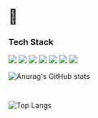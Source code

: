# 👋

<!--
**tjdwn154/tjdwn154** is a ✨ _special_ ✨ repository because its `README.md` (this file) appears on your GitHub profile.

Here are some ideas to get you started:

- 🔭 I’m currently working on ...
- 🌱 I’m currently learning ...
- 👯 I’m looking to collaborate on ...
- 🤔 I’m looking for help with ...
- 💬 Ask me about ...
- 📫 How to reach me: ...
- 😄 Pronouns: ...
- ⚡ Fun fact: ...
-->

### Tech Stack

<img src ="https://img.shields.io/badge/JavaScriipt-F7DF1E.svg?&style=for-the-badge&logo=JavaScript&logoColor=black"/> <img src ="https://img.shields.io/badge/HTML5-E34F26.svg?&style=for-the-badge&logo=HTML5&logoColor=white"/> <img src ="https://img.shields.io/badge/CSS3-1572B6.svg?&style=for-the-badge&logo=CSS3&logoColor=white"/> <img src="https://img.shields.io/badge/React-61DAFB.svg?&style=for-the-badge&logo=REACT&logoColor=white"/> <img src="https://img.shields.io/badge/Node.js-339933.svg?&style=for-the-badge&logo=NODE.JS&logoColor=white"/> <img src="https://img.shields.io/badge/MongoDB-47A248.svg?&style=for-the-badge&logo=MongoDB&logoColor=white"/> <img src="https://img.shields.io/badge/mysql-E34F26.svg?logo=mysql&color=gray
">


![Anurag's GitHub stats](https://github-readme-stats.vercel.app/api?username=tjdwn154&show_icons=true&theme=tokyonight)
#
![Top Langs](https://github-readme-stats.vercel.app/api/top-langs/?username=6810779s&layout=compact&theme=tokyonight)

